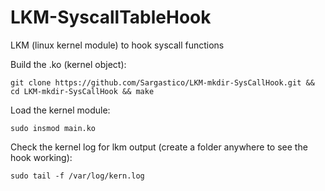 # LKM-SyscallTableHook
LKM (linux kernel module) to hook syscall functions


Build the .ko (kernel object):
```
git clone https://github.com/Sargastico/LKM-mkdir-SysCallHook.git && cd LKM-mkdir-SysCallHook && make
```

Load the kernel module:
```
sudo insmod main.ko
```

Check the kernel log for lkm output (create a folder anywhere to see the hook working):
```
sudo tail -f /var/log/kern.log
```

